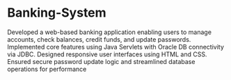 # Banking-System
Developed a web-based banking application enabling users to manage accounts, check balances, credit funds, and update passwords. Implemented core features using Java Servlets with Oracle DB connectivity via JDBC. Designed responsive user interfaces using HTML and CSS. Ensured secure password update logic and streamlined database operations for performance
